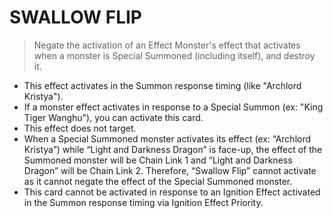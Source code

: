 # SWALLOW FLIP

> Negate the activation of an Effect Monster's effect that activates when a monster is Special Summoned (including itself), and destroy it.

*   This effect activates in the Summon response timing (like "Archlord Kristya").
*   If a monster effect activates in response to a Special Summon (ex: "King Tiger Wanghu"), you can activate this card.
*   This effect does not target.
*   When a Special Summoned monster activates its effect (ex: “Archlord Kristya”) while “Light and Darkness Dragon” is face-up, the effect of the Summoned monster will be Chain Link 1 and “Light and Darkness Dragon” will be Chain Link 2. Therefore, “Swallow Flip” cannot activate as it cannot negate the effect of the Special Summoned monster.
*   This card cannot be activated in response to an Ignition Effect activated in the Summon response timing via Ignition Effect Priority.

